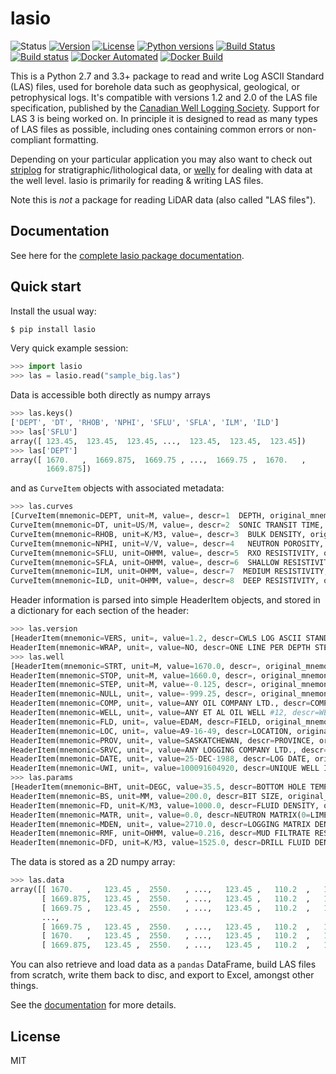 # lasio

![Status](https://img.shields.io/badge/status-beta-yellow.svg)
[![Version](http://img.shields.io/pypi/v/lasio.svg)](https://pypi.python.org/pypi/lasio/)
[![License](http://img.shields.io/badge/license-MIT-blue.svg)](https://github.com/kinverarity1/lasio/blob/master/LICENSE)
[![Python versions](https://img.shields.io/pypi/pyversions/lasio.svg)](https://www.python.org/downloads/)
[![Build Status](https://travis-ci.org/kinverarity1/lasio.svg?branch=master)](https://travis-ci.org/kinverarity1/lasio)
[![Build status](https://ci.appveyor.com/api/projects/status/csr7bg8urkbtbq4n?svg=true)](https://ci.appveyor.com/project/kinverarity1/lasio)
[![Docker Automated](https://img.shields.io/docker/automated/kinverarity/lasio.svg)](https://hub.docker.com/r/kinverarity/lasio/)
[![Docker Build](https://img.shields.io/docker/build/kinverarity/lasio.svg)](https://hub.docker.com/r/kinverarity/lasio/)

This is a Python 2.7 and 3.3+ package to read and write Log ASCII Standard (LAS) files, used for borehole data such as geophysical, geological, or petrophysical logs. It's compatible with versions 1.2 and 2.0 of the LAS file specification, published by the [Canadian Well Logging Society](http://www.cwls.org/las). Support for LAS 3 is being worked on. In principle it is designed to read as many types of LAS files as possible, including ones containing common errors or non-compliant formatting.

Depending on your particular application you may also want to check out [striplog](https://github.com/agile-geoscience/striplog) for stratigraphic/lithological data, or [welly](https://github.com/agile-geoscience/welly) for dealing with data at the well level. lasio is primarily for reading & writing LAS files.

Note this is *not* a package for reading LiDAR data (also called "LAS files").

## Documentation

See here for the [complete lasio package documentation](https://lasio.readthedocs.io/en/latest/).

## Quick start

Install the usual way:

```bash
$ pip install lasio
```

Very quick example session:

```python
>>> import lasio
>>> las = lasio.read("sample_big.las")
```

Data is accessible both directly as numpy arrays

```python
>>> las.keys()
['DEPT', 'DT', 'RHOB', 'NPHI', 'SFLU', 'SFLA', 'ILM', 'ILD']
>>> las['SFLU']
array([ 123.45,  123.45,  123.45, ...,  123.45,  123.45,  123.45])
>>> las['DEPT']
array([ 1670.   ,  1669.875,  1669.75 , ...,  1669.75 ,  1670.   ,
        1669.875])
```

and as ``CurveItem`` objects with associated metadata:

```python
>>> las.curves
[CurveItem(mnemonic=DEPT, unit=M, value=, descr=1  DEPTH, original_mnemonic=DEPT, data.shape=(29897,)), 
CurveItem(mnemonic=DT, unit=US/M, value=, descr=2  SONIC TRANSIT TIME, original_mnemonic=DT, data.shape=(29897,)), 
CurveItem(mnemonic=RHOB, unit=K/M3, value=, descr=3  BULK DENSITY, original_mnemonic=RHOB, data.shape=(29897,)), 
CurveItem(mnemonic=NPHI, unit=V/V, value=, descr=4   NEUTRON POROSITY, original_mnemonic=NPHI, data.shape=(29897,)), 
CurveItem(mnemonic=SFLU, unit=OHMM, value=, descr=5  RXO RESISTIVITY, original_mnemonic=SFLU, data.shape=(29897,)), 
CurveItem(mnemonic=SFLA, unit=OHMM, value=, descr=6  SHALLOW RESISTIVITY, original_mnemonic=SFLA, data.shape=(29897,)), 
CurveItem(mnemonic=ILM, unit=OHMM, value=, descr=7  MEDIUM RESISTIVITY, original_mnemonic=ILM, data.shape=(29897,)), 
CurveItem(mnemonic=ILD, unit=OHMM, value=, descr=8  DEEP RESISTIVITY, original_mnemonic=ILD, data.shape=(29897,))]
```

Header information is parsed into simple HeaderItem objects, and stored in a dictionary for each section of the header:

```python
>>> las.version
[HeaderItem(mnemonic=VERS, unit=, value=1.2, descr=CWLS LOG ASCII STANDARD -VERSION 1.2, original_mnemonic=VERS), 
HeaderItem(mnemonic=WRAP, unit=, value=NO, descr=ONE LINE PER DEPTH STEP, original_mnemonic=WRAP)]
>>> las.well
[HeaderItem(mnemonic=STRT, unit=M, value=1670.0, descr=, original_mnemonic=STRT), 
HeaderItem(mnemonic=STOP, unit=M, value=1660.0, descr=, original_mnemonic=STOP), 
HeaderItem(mnemonic=STEP, unit=M, value=-0.125, descr=, original_mnemonic=STEP), 
HeaderItem(mnemonic=NULL, unit=, value=-999.25, descr=, original_mnemonic=NULL), 
HeaderItem(mnemonic=COMP, unit=, value=ANY OIL COMPANY LTD., descr=COMPANY, original_mnemonic=COMP), 
HeaderItem(mnemonic=WELL, unit=, value=ANY ET AL OIL WELL #12, descr=WELL, original_mnemonic=WELL), 
HeaderItem(mnemonic=FLD, unit=, value=EDAM, descr=FIELD, original_mnemonic=FLD), 
HeaderItem(mnemonic=LOC, unit=, value=A9-16-49, descr=LOCATION, original_mnemonic=LOC), 
HeaderItem(mnemonic=PROV, unit=, value=SASKATCHEWAN, descr=PROVINCE, original_mnemonic=PROV), 
HeaderItem(mnemonic=SRVC, unit=, value=ANY LOGGING COMPANY LTD., descr=SERVICE COMPANY, original_mnemonic=SRVC), 
HeaderItem(mnemonic=DATE, unit=, value=25-DEC-1988, descr=LOG DATE, original_mnemonic=DATE), 
HeaderItem(mnemonic=UWI, unit=, value=100091604920, descr=UNIQUE WELL ID, original_mnemonic=UWI)]
>>> las.params
[HeaderItem(mnemonic=BHT, unit=DEGC, value=35.5, descr=BOTTOM HOLE TEMPERATURE, original_mnemonic=BHT), 
HeaderItem(mnemonic=BS, unit=MM, value=200.0, descr=BIT SIZE, original_mnemonic=BS), 
HeaderItem(mnemonic=FD, unit=K/M3, value=1000.0, descr=FLUID DENSITY, original_mnemonic=FD), 
HeaderItem(mnemonic=MATR, unit=, value=0.0, descr=NEUTRON MATRIX(0=LIME,1=SAND,2=DOLO), original_mnemonic=MATR), 
HeaderItem(mnemonic=MDEN, unit=, value=2710.0, descr=LOGGING MATRIX DENSITY, original_mnemonic=MDEN), 
HeaderItem(mnemonic=RMF, unit=OHMM, value=0.216, descr=MUD FILTRATE RESISTIVITY, original_mnemonic=RMF), 
HeaderItem(mnemonic=DFD, unit=K/M3, value=1525.0, descr=DRILL FLUID DENSITY, original_mnemonic=DFD)]
```

The data is stored as a 2D numpy array:

```python
>>> las.data
array([[ 1670.   ,   123.45 ,  2550.   , ...,   123.45 ,   110.2  ,   105.6  ],
       [ 1669.875,   123.45 ,  2550.   , ...,   123.45 ,   110.2  ,   105.6  ],
       [ 1669.75 ,   123.45 ,  2550.   , ...,   123.45 ,   110.2  ,   105.6  ],
       ...,
       [ 1669.75 ,   123.45 ,  2550.   , ...,   123.45 ,   110.2  ,   105.6  ],
       [ 1670.   ,   123.45 ,  2550.   , ...,   123.45 ,   110.2  ,   105.6  ],
       [ 1669.875,   123.45 ,  2550.   , ...,   123.45 ,   110.2  ,   105.6  ]])
```

You can also retrieve and load data as a ``pandas`` DataFrame, build LAS files from scratch, 
write them back to disc, and export to Excel, amongst other things.

See the [documentation](https://lasio.readthedocs.io/en/latest/) for more details.

## License

MIT

